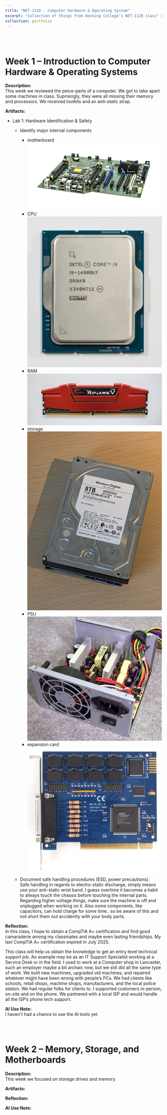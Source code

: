 ```yaml
---
title: "NET-1120 - Computer Hardware & Operating System"
excerpt: "Collection of things from Hocking College's NET-1120 class" # <br/><img src='/images/500x300.png'>"
collection: portfolio
---
```


<a id="week_01"></a><br><br>
# Week 1 – Introduction to Computer Hardware & Operating Systems

**Description:**  
This week we reviewed the peice-parts of a computer.  We got to take apart some machines in class. Suprisingly, they were all missing their memory and processors.  We received toolkits and an anti-static strap.

**Artifacts:**  
- Lab 1: Hardware Identification & Safety
    - Identify major internal components
        - motherboard  
          <img src='/images/NET-1120/Computer-motherboard.jpg'>
        - CPU  
          <img src='/images/NET-1120/Intel_i9-14900KF_CPU.jpg'>
        - RAM  
          <img src='/images/NET-1120/RAM_Module_(SDRAM-DDR4).jpg'>
        - storage  
          <img src='/images/NET-1120/Hard_drive_label_side.jpg'>
        - PSU  
          <img src='/images/NET-1120/PSU-Open1.jpg'>
        - expansion card  
          <img src='/images/NET-1120/Chassis-plans-Digital-IO-Card.jpg'>

    - Document safe handling procedures (ESD, power precautions).  
      Safe handling in regards to electro-static discharge, simply means use your anti-static wrist band.  I guess overtime it becomes a habit to always touch the chassis before touching the internal parts.
      Regarding higher voltage things, make sure the machine is off and unplugged when working on it.  Also some components, like capacitors, can hold charge for some time.. so be aware of this and not short them out accidently with your body parts.

**Reflection:**  
In this class, I hope to obtain a CompTIA A+ certification and find good camaraderie among my classmates and maybe even lasting friendships.  My last CompTIA A+ certification expired in July 2025.

This class will help us obtain the knowledge to get an entry level technical support job.  An example may be as an IT Support Specialist working at a Service Desk or in the field.  I used to work at a Computer shop in Lancaster, such an employer maybe a bit archaic now, but we still did all the same type of work.  We built new machines, upgraded old machines, and repaired whatever might have been wrong with people’s PCs.   We had clients like schools, retail shops, machine shops, manufacturers, and the local police station.  We had regular folks for clients to.  I supported customers in-person, on-site and on the phone.  We partnered with a local ISP and would handle all the ISP’s phone tech support. 

**AI Use Note:**  
I haven't had a chance to use the AI tools yet.

<a id="week_02"></a><br><br>
# Week 2 – Memory, Storage, and Motherboards

**Description:**  
This week we focused on storage drives and memory.

**Artifacts:**  

**Reflection:**  

**AI Use Note:**  
